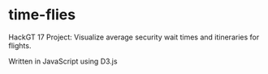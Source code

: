 # time-flies
HackGT 17 Project: Visualize average security wait times and itineraries for flights. 

Written in JavaScript using D3.js
